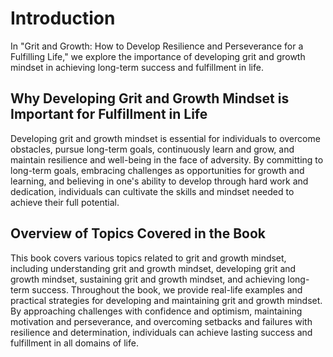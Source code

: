 Introduction
=====================

In "Grit and Growth: How to Develop Resilience and Perseverance for a Fulfilling Life," we explore the importance of developing grit and growth mindset in achieving long-term success and fulfillment in life.

Why Developing Grit and Growth Mindset is Important for Fulfillment in Life
---------------------------------------------------------------------------

Developing grit and growth mindset is essential for individuals to overcome obstacles, pursue long-term goals, continuously learn and grow, and maintain resilience and well-being in the face of adversity. By committing to long-term goals, embracing challenges as opportunities for growth and learning, and believing in one's ability to develop through hard work and dedication, individuals can cultivate the skills and mindset needed to achieve their full potential.

Overview of Topics Covered in the Book
--------------------------------------

This book covers various topics related to grit and growth mindset, including understanding grit and growth mindset, developing grit and growth mindset, sustaining grit and growth mindset, and achieving long-term success. Throughout the book, we provide real-life examples and practical strategies for developing and maintaining grit and growth mindset. By approaching challenges with confidence and optimism, maintaining motivation and perseverance, and overcoming setbacks and failures with resilience and determination, individuals can achieve lasting success and fulfillment in all domains of life.
